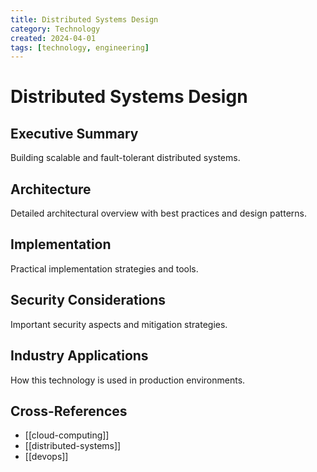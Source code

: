 ```yaml
---
title: Distributed Systems Design
category: Technology
created: 2024-04-01
tags: [technology, engineering]
---
```


# Distributed Systems Design

## Executive Summary

Building scalable and fault-tolerant distributed systems.

## Architecture

Detailed architectural overview with best practices and design patterns.

## Implementation

Practical implementation strategies and tools.

## Security Considerations

Important security aspects and mitigation strategies.

## Industry Applications

How this technology is used in production environments.

## Cross-References

- [[cloud-computing]]
- [[distributed-systems]]
- [[devops]]
